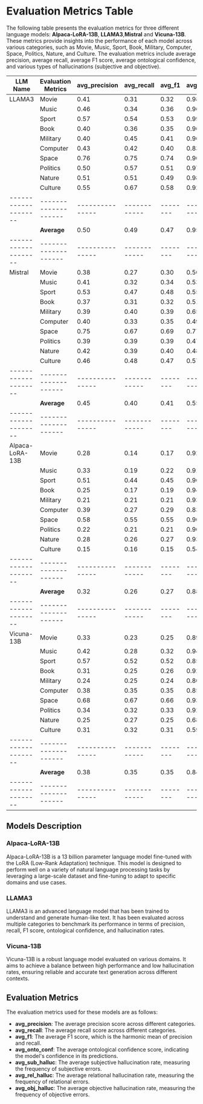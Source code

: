 # Evaluation Metrics Table

The following table presents the evaluation metrics for three different language models: **Alpaca-LoRA-13B**, **LLAMA3**,**Mistral** and **Vicuna-13B**. These metrics provide insights into the performance of each model across various categories, such as Movie, Music, Sport, Book, Military, Computer, Space, Politics, Nature, and Culture. The evaluation metrics include average precision, average recall, average F1 score, average ontological confidence, and various types of hallucinations (subjective and objective).


| LLM Name           | Evaluation Metrics | avg_precision | avg_recall | avg_f1 | avg_onto_conf | avg_rel_halluc | avg_sub_halluc | avg_obj_halluc |
|--------------------|--------------------|---------------|------------|--------|---------------|----------------|----------------|----------------|
| LLAMA3             | Movie              | 0.41          | 0.31       | 0.32   | 0.98          | 0.02           | 0.28           | 0.26           |
|                    | Music              | 0.46          | 0.34       | 0.36   | 0.96          | 0.04           | 0.13           | 0.21           |
|                    | Sport              | 0.57          | 0.54       | 0.53   | 0.99          | 0.01           | 0.15           | 0.10           |
|                    | Book               | 0.40          | 0.36       | 0.35   | 0.96          | 0.04           | 0.12           | 0.21           |
|                    | Military           | 0.40          | 0.45       | 0.41   | 0.96          | 0.04           | 0.14           | 0.24           |
|                    | Computer           | 0.43          | 0.42       | 0.40   | 0.83          | 0.17           | 0.14           | 0.06           |
|                    | Space              | 0.76          | 0.75       | 0.74   | 0.90          | 0.10           | 0.13           | 0.04           |
|                    | Politics           | 0.50          | 0.57       | 0.51   | 0.97          | 0.03           | 0.12           | 0.10           |
|                    | Nature             | 0.51          | 0.51       | 0.49   | 0.98          | 0.02           | 0.12           | 0.11           |
|                    | Culture            | 0.55          | 0.67       | 0.58   | 0.92          | 0.08           | 0.15           | 0.40           |
|--------------------|--------------------|---------------|------------|--------|---------------|----------------|----------------|----------------|
|                    | **Average**        | 0.50          | 0.49       | 0.47   | 0.95          | 0.06           | 0.13           | 0.17           |
|--------------------|--------------------|---------------|------------|--------|---------------|-----------------|----------------|---------------|
| Mistral            | Movie              | 0.38          | 0.27       | 0.30   | 0.50          | 0.20           | 0.50           | 0.10           |
|                    | Music              | 0.41          | 0.32       | 0.34   | 0.53          | 0.13           | 0.47           | 0.14           |
|                    | Sport              | 0.53          | 0.47       | 0.48   | 0.55          | 0.14           | 0.45           | 0.13           |
|                    | Book               | 0.37          | 0.31       | 0.32   | 0.51          | 0.08           | 0.49           | 0.13           |
|                    | Military           | 0.39          | 0.40       | 0.39   | 0.65          | 0.10           | 0.35           | 0.16           |
|                    | Computer           | 0.40          | 0.33       | 0.35   | 0.49          | 0.07           | 0.51           | 0.06           |
|                    | Space              | 0.75          | 0.67       | 0.69   | 0.77          | 0.15           | 0.23           | 0.08           |
|                    | Politics           | 0.39          | 0.39       | 0.39   | 0.47          | 0.11           | 0.53           | 0.15           |
|                    | Nature             | 0.42          | 0.39       | 0.40   | 0.48          | 0.08           | 0.08           | 0.16           |
|                    | Culture            | 0.46          | 0.48       | 0.47   | 0.57          | 0.14           | 0.43           | 0.34           |
|--------------------|--------------------|---------------|------------|--------|---------------|----------------|----------------|----------------|
|                    | **Average**        | 0.45          | 0.40       | 0.41   | 0.55          | 0.12           | 0.40           | 0.15           |
|--------------------|--------------------|---------------|------------|--------|---------------|----------------|----------------|----------------|
| Alpaca-LoRA-13B    | Movie              | 0.28          | 0.14       | 0.17   | 0.92          | 0.08           | 0.25           | 0.24           |
|                    | Music              | 0.33          | 0.19       | 0.22   | 0.91          | 0.09           | 0.18           | 0.24           |
|                    | Sport              | 0.51          | 0.44       | 0.45   | 0.96          | 0.04           | 0.18           | 0.11           |
|                    | Book               | 0.25          | 0.17       | 0.19   | 0.94          | 0.06           | 0.17           | 0.19           |
|                    | Military           | 0.21          | 0.21       | 0.21   | 0.93          | 0.07           | 0.21           | 0.26           |
|                    | Computer           | 0.39          | 0.27       | 0.29   | 0.83          | 0.17           | 0.17           | 0.13           |
|                    | Space              | 0.58          | 0.55       | 0.55   | 0.90          | 0.10           | 0.14           | 0.10           |
|                    | Politics           | 0.22          | 0.21       | 0.21   | 0.90          | 0.10           | 0.19           | 0.15           |
|                    | Nature             | 0.28          | 0.26       | 0.27   | 0.93          | 0.07           | 0.22           | 0.20           |
|                    | Culture            | 0.15          | 0.16       | 0.15   | 0.54          | 0.46           | 0.16           | 0.14           |
|--------------------|--------------------|---------------|------------|--------|---------------|----------------|----------------|----------------|
|                    | **Average**        | 0.32          | 0.26       | 0.27   | 0.88          | 0.12           | 0.19           | 0.18           |
|--------------------|--------------------|---------------|------------|--------|---------------|----------------|----------------|----------------|
| Vicuna-13B         | Movie              | 0.33          | 0.23       | 0.25   | 0.89          | 0.11           | 0.26           | 0.26           |
|                    | Music              | 0.42          | 0.28       | 0.32   | 0.94          | 0.06           | 0.16           | 0.22           |
|                    | Sport              | 0.57          | 0.52       | 0.52   | 0.85          | 0.15           | 0.22           | 0.13           |
|                    | Book               | 0.31          | 0.25       | 0.26   | 0.92          | 0.08           | 0.16           | 0.23           |
|                    | Military           | 0.24          | 0.25       | 0.24   | 0.80          | 0.20           | 0.19           | 0.26           |
|                    | Computer           | 0.38          | 0.35       | 0.35   | 0.85          | 0.15           | 0.15           | 0.11           |
|                    | Space              | 0.68          | 0.67       | 0.66   | 0.93          | 0.07           | 0.15           | 0.08           |
|                    | Politics           | 0.34          | 0.32       | 0.33   | 0.92          | 0.08           | 0.17           | 0.15           |
|                    | Nature             | 0.25          | 0.27       | 0.25   | 0.68          | 0.04           | 0.10           | 0.14           |
|                    | Culture            | 0.31          | 0.32       | 0.31   | 0.59          | 0.39           | 0.15           | 0.12           |
|--------------------|--------------------|---------------|------------|--------|---------------|----------------|----------------|----------------|
|                    | **Average**        | 0.38          | 0.35       | 0.35   | 0.84          | 0.13           | 0.17           | 0.17           |
|--------------------|--------------------|---------------|------------|--------|---------------|----------------|----------------|----------------|
## Models Description

### Alpaca-LoRA-13B
Alpaca-LoRA-13B is a 13 billion parameter language model fine-tuned with the LoRA (Low-Rank Adaptation) technique. This model is designed to perform well on a variety of natural language processing tasks by leveraging a large-scale dataset and fine-tuning to adapt to specific domains and use cases.

### LLAMA3
LLAMA3 is an advanced language model that has been trained to understand and generate human-like text. It has been evaluated across multiple categories to benchmark its performance in terms of precision, recall, F1 score, ontological confidence, and hallucination rates.

### Vicuna-13B
Vicuna-13B is a robust language model evaluated on various domains. It aims to achieve a balance between high performance and low hallucination rates, ensuring reliable and accurate text generation across different contexts.

## Evaluation Metrics
The evaluation metrics used for these models are as follows:
- **avg_precision**: The average precision score across different categories.
- **avg_recall**: The average recall score across different categories.
- **avg_f1**: The average F1 score, which is the harmonic mean of precision and recall.
- **avg_onto_conf**: The average ontological confidence score, indicating the model's confidence in its predictions.
- **avg_sub_halluc**: The average subjective hallucination rate, measuring the frequency of subjective errors.
- **avg_rel_halluc**: The average relational hallucination rate, measuring the frequency of relational errors.
- **avg_obj_halluc**: The average objective hallucination rate, measuring the frequency of objective errors.
